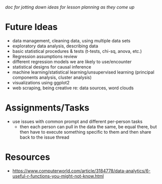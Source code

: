 *doc for jotting down ideas for lesson planning as they come up*
# Future Ideas
- data management, cleaning data, using multiple data sets
- exploratory data analysis, describing data
- basic statistical procedures & tests (t-tests, chi-sq, anova, etc.)
- Regression assumptions review
- different regression models we are likely to use/encounter
- statistical designs for causal inference
- machine learning/statistical learning/unsupervised learning (principal components analysis, cluster analysis)
- visualizations using ggplot2
- web scraping, being creative re: data sources, word clouds

# Assignments/Tasks
- use issues with common prompt and different per-person tasks
  - then each person can pull in the data the same, be equal there, but then have to execute something specific to them and then share back to the issue thread

# Resources
- https://www.computerworld.com/article/3184778/data-analytics/6-useful-r-functions-you-might-not-know.html
